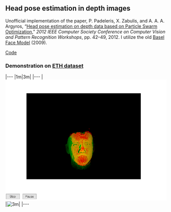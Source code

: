 ## Head pose estimation in depth images
Unofficial implementation of the paper, P. Padeleris, X. Zabulis, and A. A. A. Argyros, “[Head pose estimation on depth data based on Particle Swarm Optimization](),” *2012 IEEE Computer Society Conference on Computer Vision and Pattern Recognition Workshops*, pp. 42–49, 2012. I utilize the old [Basel Face Model](https://faces.dmi.unibas.ch/bfm/) (2009).

[Code]()

### Demonstration on [ETH dataset](https://www.vision.ee.ethz.ch/datasets/headposeCVPR08/)
|---
|1m|3m|
|---
|![1m](hpe/ETH1m.gif)|![3m](hpe/ETH3m.gif)|
|---
